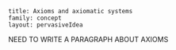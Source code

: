 ````
title: Axioms and axiomatic systems
family: concept
layout: pervasiveIdea

````

NEED TO WRITE A PARAGRAPH ABOUT AXIOMS